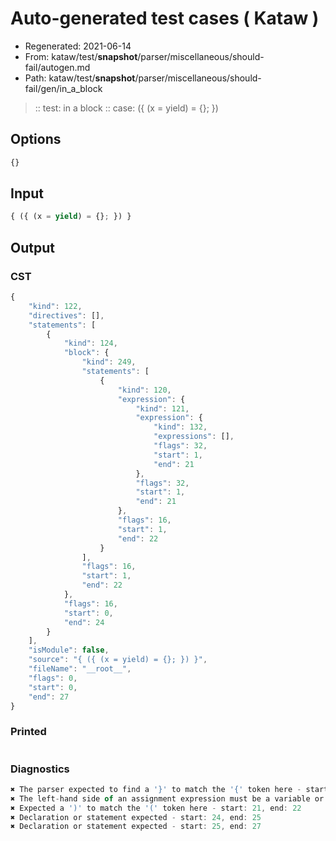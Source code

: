 # Auto-generated test cases ( Kataw )
- Regenerated: 2021-06-14
- From: kataw/test/__snapshot__/parser/miscellaneous/should-fail/autogen.md
- Path: kataw/test/__snapshot__/parser/miscellaneous/should-fail/gen/in_a_block
> :: test: in a block
> :: case: ({ (x = yield) = {}; })
## Options

`````js
{}
`````
## Input

`````js
{ ({ (x = yield) = {}; }) }
`````
## Output

### CST

```javascript
{
    "kind": 122,
    "directives": [],
    "statements": [
        {
            "kind": 124,
            "block": {
                "kind": 249,
                "statements": [
                    {
                        "kind": 120,
                        "expression": {
                            "kind": 121,
                            "expression": {
                                "kind": 132,
                                "expressions": [],
                                "flags": 32,
                                "start": 1,
                                "end": 21
                            },
                            "flags": 32,
                            "start": 1,
                            "end": 21
                        },
                        "flags": 16,
                        "start": 1,
                        "end": 22
                    }
                ],
                "flags": 16,
                "start": 1,
                "end": 22
            },
            "flags": 16,
            "start": 0,
            "end": 24
        }
    ],
    "isModule": false,
    "source": "{ ({ (x = yield) = {}; }) }",
    "fileName": "__root__",
    "flags": 0,
    "start": 0,
    "end": 27
}
```

### Printed

```javascript

```

### Diagnostics

```javascript
✖ The parser expected to find a '}' to match the '{' token here - start: 5, end: 6
✖ The left-hand side of an assignment expression must be a variable or a property access - start: 16, end: 18
✖ Expected a ')' to match the '(' token here - start: 21, end: 22
✖ Declaration or statement expected - start: 24, end: 25
✖ Declaration or statement expected - start: 25, end: 27

```

